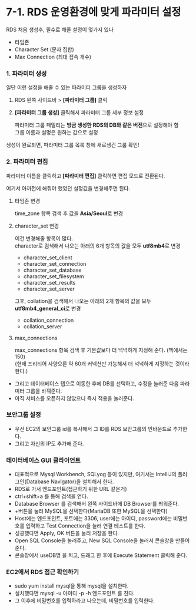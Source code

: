 # 7-1. RDS 운영환경에 맞게 파라미터 설정

RDS 처음 생성후, 필수로 해줄 설정이 몇가지 있다

- 타임존
- Character Set (문자 집합) 
- Max Connection (최대 접속 개수)

### 1. 파라미터 생성

일단 이런 설정을 해줄 수 있는 파라미터 그룹을 생성하자

1. RDS 왼쪽 사이드바 > **[파라미터 그룹]** 클릭
2. **[파라미터 그룹 생성]** 클릭해서 파라미터 그룹 세부 정보 설정

    파라미터 그룹 패밀리는 **방금 생성한 RDS의 DB와 같은 버전**으로 설정해야 함  
    그룹 이름과 설명은 원하는 값으로 설정

생성이 완료되면, 파라미터 그룹 목록 창에 새로생긴 그룹 확인!

### 2. 파라미터 편집

파라미터 이름을 클릭하고 **[파라미터 편집]** 클릭하면 편집 모드로 전환된다.

여기서 아까전에 해줘야 했었던 설정값을 변경해주면 된다. 

1. 타임존 변경 
    
    time_zone 항목 검색 후 값을 **Asia/Seoul**로 변경
    
2. character_set 변경

    이건 변경해줄 항목이 많다.  
    character로 검색해서 나오는 아래의 6개 항목의 값을 모두 **utf8mb4**로 변경
    
   - character_set_client
   - character_set_connection
   - character_set_database
   - character_set_filesystem
   - character_set_results
   - character_set_server

    그후, collation을 검색해서 나오는 아래의 2개 항목의 값을 모두 **utf8mb4_general_ci**로 변경
  
   - collation_connection
   - collation_server

3. max_connections
 
    max_connections 항목 검색 후 기본값보다 더 넉넉하게 지정해 준다. (책에서는 150)  
    (현재 프리티어 사양으론 약 60개 커넥션만 가능해서 더 넉넉하게 지정하는 것이라 한다.)
    
    

- 그리고 데이터베이스 탭으로 이동한 후에 DB를 선택하고, 수정을 눌러준 다음 파라미터 그룹을 바꿔준다.
- 아직 서비스를 오픈하지 않았으니 즉시 적용을 눌러준다.

### 보안그룹 설정

- 우선 EC2의 보안그룹 id를 복사해서 그 ID를 RDS 보안그룹의 인바운드로 추가한다.
- 그리고 자신의 IP도 추가해 준다.

### 데이터베이스 GUI 클라이언트

- 대표적으로 Mysql Workbench, SQLyog 등이 있지만, 여기서는 IntelliJ의 플러그인(Database Navigator)을 설치해서 한다.
- RDS로 가서 엔드포인트(접근하기 위한 URL 같은거)
- ctrl+shift+a 를 통해 검색을 연다.
- Database Browser 를 검색해서 왼쪽 사이드바에 DB Browser를 띄워준다.
- \+버튼을 눌러 MySQL을 선택한다(MariaDB 또한 MySQL을 선택한다)
- Host에는 엔드포인트, 포트에는 3306, user에는 아이디, password에는 비밀번호를 입력하고 Test Connection을 눌러 연결 테스트를 한다.
- 성공했다면 Apply, OK 버튼을 눌러 저장을 한다.
- Open SQL Console을 눌러주고, New SQL Console을 눌러서 콘솔창을 만들어 준다.
- 콘솔창에서 useDB명 을 치고, 드래그 한 후에 Execute Statement 클릭해 준다.

### EC2에서 RDS 접근 확인하기

- sudo yum install mysql을 통해 mysql을 설치한다.
- 설치했다면 mysql -u 아이디 -p -h 엔드포인트 를 친다.
- 그 이후에 비밀번호를 입력하라고 나오는데, 비밀번호를 입력한다.

